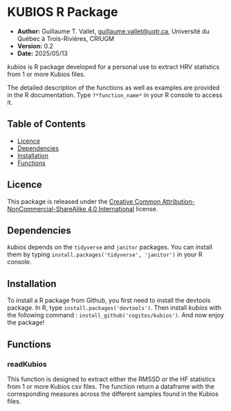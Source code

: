 # KUBIOS R Package

- **Author:** Guillaume T. Vallet, guillaume.vallet@uqtr.ca, Université du Québec à Trois-Rivières, CRIUGM
- **Version:** 0.2
- **Date:** 2025/05/13

*kubios* is R package developed for a personal use to extract HRV statistics from 1 or more Kubios files.

The detailed description of the functions as well as examples are provided in the R documentation. 
Type ``?*function_name*`` in your R console to access it.


## Table of Contents

- [Licence](#licence)
- [Dependencies](#dependencies)
- [Installation](#install)
- [Functions](#functions)


## <a name='licence'></a>Licence

This package is released under the [Creative Common Attribution-NonCommercial-ShareAlike 4.0 International](http://creativecommons.org/licenses/by-nc-sa/4.0/) license.


## <a name='dependencies'></a>Dependencies

*kubios* depends on the ``tidyverse`` and ``janitor`` packages. 
You can install them by typing ``install.packages('tidyverse', 'janitor')`` in your R console.


## <a name='install'></a>Installation

To install a R package from Github, you first need to install the devtools package.
In R, type ``install.packages('devtools')``. 
Then install *kubios* with the following command : ``install_github('cogitos/kubios')``.
And now enjoy the package!


## <a name='functions'></a>Functions

### readKubios

This function is designed to extract either the RMSSD or the HF statistics from 1 or more Kubios csv files. 
The function return a dataframe with the corresponding measures across the different samples found in the Kubios files. 
